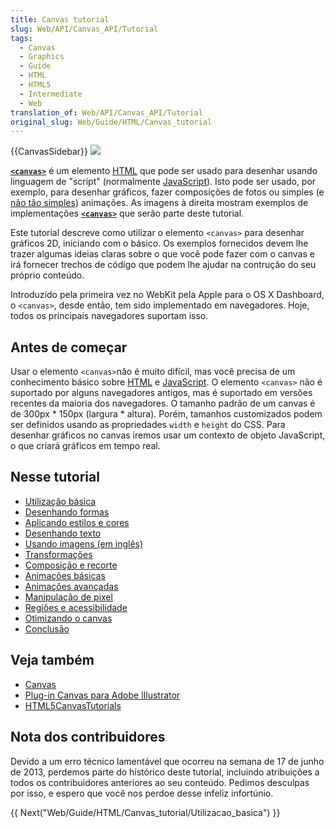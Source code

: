 ```yaml
---
title: Canvas tutorial
slug: Web/API/Canvas_API/Tutorial
tags:
  - Canvas
  - Graphics
  - Guide
  - HTML
  - HTML5
  - Intermediate
  - Web
translation_of: Web/API/Canvas_API/Tutorial
original_slug: Web/Guide/HTML/Canvas_tutorial
---
```

{{CanvasSidebar}} [![](https://mdn.mozillademos.org/files/257/Canvas_tut_examples.jpg)](/pt-BR/docs/Web/HTML/Canvas)

[**`<canvas>`**](/pt-BR/docs/HTML/Canvas) é um elemento [HTML](/pt-BR/docs/HTML) que pode ser usado para desenhar usando linguagem de "script" (normalmente [JavaScript](/pt-BR/docs/JavaScript)). Isto pode ser usado, por exemplo, para desenhar gráficos, fazer composições de fotos ou simples (e [não tão simples](/pt-BR/docs/HTML/Canvas/A_Basic_RayCaster)) animações. As imagens à direita mostram exemplos de implementações **[`<canvas>`](/pt-BR/docs/HTML/Canvas)** que serão parte deste tutorial.

Este tutorial descreve como utilizar o elemento `<canvas>` para desenhar gráficos 2D, iniciando com o básico. Os exemplos fornecidos devem lhe trazer algumas ideias claras sobre o que você pode fazer com o canvas e irá fornecer trechos de código que podem lhe ajudar na contrução do seu próprio conteúdo.

Introduzido pela primeira vez no WebKit pela Apple para o OS X Dashboard, o `<canvas>`, desde então, tem sido implementado em navegadores. Hoje, todos os principais navegadores suportam isso.

## Antes de começar

Usar o elemento `<canvas>`não é muito difícil, mas você precisa de um conhecimento básico sobre [HTML](/pt-BR/docs/HTML) e [JavaScript](/pt-BR/docs/JavaScript). O elemento `<canvas>` não é suportado por alguns navegadores antigos, mas é suportado em versões recentes da maioria dos navegadores. O tamanho padrão de um canvas é de 300px \* 150px (largura \* altura). Porém, tamanhos customizados podem ser definidos usando as propriedades `width` e `height` do CSS. Para desenhar gráficos no canvas iremos usar um contexto de objeto JavaScript, o que criará gráficos em tempo real.

## Nesse tutorial

- [Utilização básica](/pt-BR/docs/Web/Guide/HTML/Canvas_tutorial/Utilizacao_basica)
- [Desenhando formas](/pt-BR/docs/Web/Guide/HTML/Canvas_tutorial/Drawing_shapes)
- [Aplicando estilos e cores](/pt-BR/docs/Web/Guide/HTML/Canvas_tutorial/Applying_styles_and_colors)
- [Desenhando texto](/pt-BR/docs/Web/Guide/HTML/Canvas_tutorial/Drawing_text)
- [Usando imagens (em inglês)](/pt-BR/docs/Web/Guide/HTML/Canvas_tutorial/Using_images)
- [Transformações](/pt-BR/docs/Web/Guide/HTML/Canvas_tutorial/Transformations)
- [Composição e recorte](/pt-BR/docs/Web/Guide/HTML/Canvas_tutorial/Compositing)
- [Animações básicas](/pt-BR/docs/Web/Guide/HTML/Canvas_tutorial/Basic_animations)
- [Animações avançadas](/pt-BR/docs/Web/API/Canvas_API/Tutorial/Advanced_animations)
- [Manipulação de pixel](/pt-BR/docs/Web/API/Canvas_API/Tutorial/Pixel_manipulation_with_canvas)
- [Regiões e acessibilidade](/pt-BR/docs/Web/API/Canvas_API/Tutorial/Hit_regions_and_accessibility)
- [Otimizando o canvas](/pt-BR/docs/Web/Guide/HTML/Canvas_tutorial/Optimizing_canvas)
- [Conclusão](/pt-BR/docs/Web/API/Canvas_API/Tutorial/Finale)

## Veja também

- [Canvas](/pt-BR/docs/Web/HTML/Canvas)
- [Plug-in Canvas para Adobe Illustrator](http://visitmix.com/labs/ai2canvas/)
- [HTML5CanvasTutorials](http://www.html5canvastutorials.com/)[](http://davidwalsh.name/convert-canvas-image)

## Nota dos contribuidores

Devido a um erro técnico lamentável que ocorreu na semana de 17 de junho de 2013, perdemos parte do histórico deste tutorial, incluindo atribuições a todos os contribuidores anteriores ao seu conteúdo. Pedimos desculpas por isso, e espero que você nos perdoe desse infeliz infortúnio.

{{ Next("Web/Guide/HTML/Canvas_tutorial/Utilizacao_basica") }}
